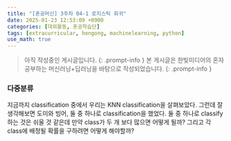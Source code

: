 ```yaml
---
title: "[혼공머신] 3주차 04-1 로지스틱 회귀"
date: 2025-01-23 12:53:09 +0900
categories: [대외활동, 혼공학습단]
tags: [extracurricular, hongong, machinelearning, python]
use_math: true
---
```

> 아직 작성중인 게시글입니다.
{: .prompt-info }
> 본 게시글은 한빛미디어의 혼자 공부하는 머신러닝+딥러닝을 바탕으로 작성되었습니다.
{: .prompt-info }

### 다중분류
지금까지 classification 중에서 우리는 KNN classification을 살펴보았다. 그런데 잘 생각해보면 도미와 빙어, 둘 중 하나로 classification을 했었다. 둘 중 하나로 classify하는 것은 쉬울 것 같은데 만약 class가 두 개 보다 많으면 어떻게 될까? 그리고 각 class에 배정될 확률을 구하려면 어떻게 해야할까?

